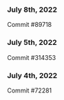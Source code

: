 ### July 8th, 2022

Commit #89718

### July 5th, 2022

Commit #314353


### July 4th, 2022

Commit #72281
